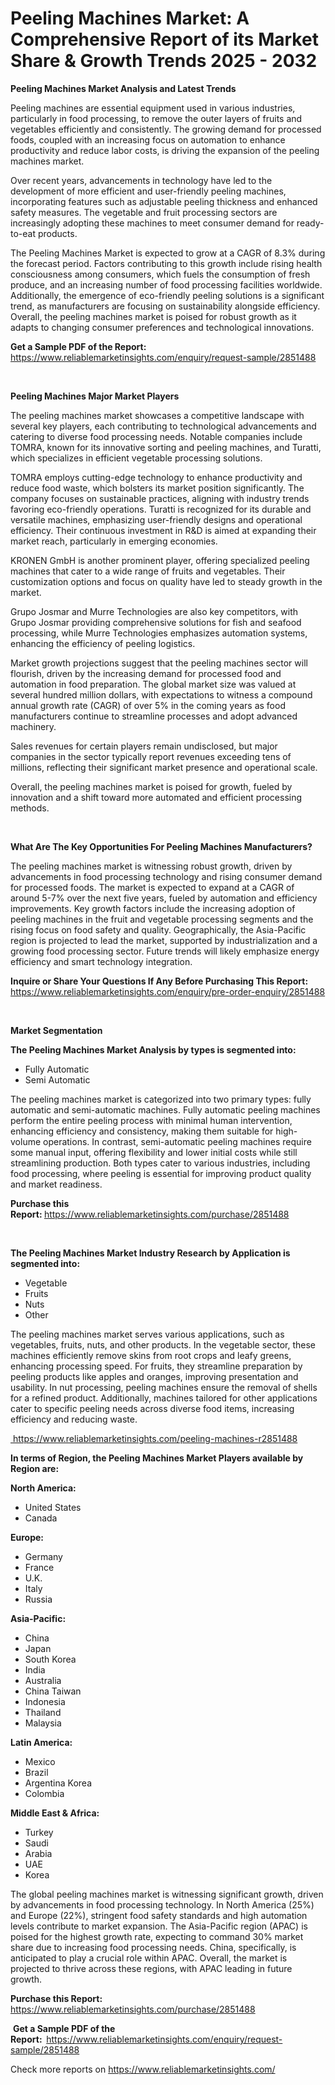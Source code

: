 <p><h1>Peeling Machines Market: A Comprehensive Report of its Market Share & Growth Trends 2025 - 2032</h1></p><p><strong>Peeling Machines Market Analysis and Latest Trends</strong></p>
<p><p>Peeling machines are essential equipment used in various industries, particularly in food processing, to remove the outer layers of fruits and vegetables efficiently and consistently. The growing demand for processed foods, coupled with an increasing focus on automation to enhance productivity and reduce labor costs, is driving the expansion of the peeling machines market. </p><p>Over recent years, advancements in technology have led to the development of more efficient and user-friendly peeling machines, incorporating features such as adjustable peeling thickness and enhanced safety measures. The vegetable and fruit processing sectors are increasingly adopting these machines to meet consumer demand for ready-to-eat products.</p><p>The Peeling Machines Market is expected to grow at a CAGR of 8.3% during the forecast period. Factors contributing to this growth include rising health consciousness among consumers, which fuels the consumption of fresh produce, and an increasing number of food processing facilities worldwide. Additionally, the emergence of eco-friendly peeling solutions is a significant trend, as manufacturers are focusing on sustainability alongside efficiency. Overall, the peeling machines market is poised for robust growth as it adapts to changing consumer preferences and technological innovations.</p></p>
<p><strong>Get a Sample PDF of the Report:&nbsp;</strong> <a href="https://www.reliablemarketinsights.com/enquiry/request-sample/2851488?utm_campaign=3191&utm_medium=2&utm_source=Github&utm_content=ia&utm_term=11032025&utm_id=peeling-machines">https://www.reliablemarketinsights.com/enquiry/request-sample/2851488</a></p>
<p>&nbsp;</p>
<p><strong>Peeling Machines Major Market Players</strong></p>
<p><p>The peeling machines market showcases a competitive landscape with several key players, each contributing to technological advancements and catering to diverse food processing needs. Notable companies include TOMRA, known for its innovative sorting and peeling machines, and Turatti, which specializes in efficient vegetable processing solutions. </p><p>TOMRA employs cutting-edge technology to enhance productivity and reduce food waste, which bolsters its market position significantly. The company focuses on sustainable practices, aligning with industry trends favoring eco-friendly operations. Turatti is recognized for its durable and versatile machines, emphasizing user-friendly designs and operational efficiency. Their continuous investment in R&D is aimed at expanding their market reach, particularly in emerging economies.</p><p>KRONEN GmbH is another prominent player, offering specialized peeling machines that cater to a wide range of fruits and vegetables. Their customization options and focus on quality have led to steady growth in the market.</p><p>Grupo Josmar and Murre Technologies are also key competitors, with Grupo Josmar providing comprehensive solutions for fish and seafood processing, while Murre Technologies emphasizes automation systems, enhancing the efficiency of peeling logistics.</p><p>Market growth projections suggest that the peeling machines sector will flourish, driven by the increasing demand for processed food and automation in food preparation. The global market size was valued at several hundred million dollars, with expectations to witness a compound annual growth rate (CAGR) of over 5% in the coming years as food manufacturers continue to streamline processes and adopt advanced machinery.</p><p>Sales revenues for certain players remain undisclosed, but major companies in the sector typically report revenues exceeding tens of millions, reflecting their significant market presence and operational scale. </p><p>Overall, the peeling machines market is poised for growth, fueled by innovation and a shift toward more automated and efficient processing methods.</p></p>
<p>&nbsp;</p>
<p><strong>What Are The Key Opportunities For Peeling Machines Manufacturers?</strong></p>
<p><p>The peeling machines market is witnessing robust growth, driven by advancements in food processing technology and rising consumer demand for processed foods. The market is expected to expand at a CAGR of around 5-7% over the next five years, fueled by automation and efficiency improvements. Key growth factors include the increasing adoption of peeling machines in the fruit and vegetable processing segments and the rising focus on food safety and quality. Geographically, the Asia-Pacific region is projected to lead the market, supported by industrialization and a growing food processing sector. Future trends will likely emphasize energy efficiency and smart technology integration.</p></p>
<p><strong>Inquire or Share Your Questions If Any Before Purchasing This Report:</strong> <a href="https://www.reliablemarketinsights.com/enquiry/pre-order-enquiry/2851488?utm_campaign=3191&utm_medium=2&utm_source=Github&utm_content=ia&utm_term=11032025&utm_id=peeling-machines">https://www.reliablemarketinsights.com/enquiry/pre-order-enquiry/2851488</a></p>
<p>&nbsp;</p>
<p><strong>Market Segmentation</strong></p>
<p><strong>The Peeling Machines Market Analysis by types is segmented into:</strong></p>
<p><ul><li>Fully Automatic</li><li>Semi Automatic</li></ul></p>
<p><p>The peeling machines market is categorized into two primary types: fully automatic and semi-automatic machines. Fully automatic peeling machines perform the entire peeling process with minimal human intervention, enhancing efficiency and consistency, making them suitable for high-volume operations. In contrast, semi-automatic peeling machines require some manual input, offering flexibility and lower initial costs while still streamlining production. Both types cater to various industries, including food processing, where peeling is essential for improving product quality and market readiness.</p></p>
<p><strong>Purchase this Report:&nbsp;</strong><a href="https://www.reliablemarketinsights.com/purchase/2851488?utm_campaign=3191&utm_medium=2&utm_source=Github&utm_content=ia&utm_term=11032025&utm_id=peeling-machines">https://www.reliablemarketinsights.com/purchase/2851488</a></p>
<p>&nbsp;</p>
<p><strong>The Peeling Machines Market Industry Research by Application is segmented into:</strong></p>
<p><ul><li>Vegetable</li><li>Fruits</li><li>Nuts</li><li>Other</li></ul></p>
<p><p>The peeling machines market serves various applications, such as vegetables, fruits, nuts, and other products. In the vegetable sector, these machines efficiently remove skins from root crops and leafy greens, enhancing processing speed. For fruits, they streamline preparation by peeling products like apples and oranges, improving presentation and usability. In nut processing, peeling machines ensure the removal of shells for a refined product. Additionally, machines tailored for other applications cater to specific peeling needs across diverse food items, increasing efficiency and reducing waste.</p></p>
<p><a href="https://www.reliablemarketinsights.com/peeling-machines-r2851488?utm_campaign=3191&utm_medium=2&utm_source=Github&utm_content=ia&utm_term=11032025&utm_id=peeling-machines">&nbsp;https://www.reliablemarketinsights.com/peeling-machines-r2851488</a></p>
<p><strong>In terms of Region, the Peeling Machines Market Players available by Region are:</strong></p>
<p>
    <p> <strong> North America: </strong>
        <ul>
            <li>United States</li>
            <li>Canada</li>
        </ul>
        </p> 
    <p> <strong> Europe: </strong>
        <ul>
            <li>Germany</li>
            <li>France</li>
            <li>U.K.</li>
            <li>Italy</li>
            <li>Russia</li>
        </ul>
        </p> 
    <p> <strong> Asia-Pacific: </strong>
        <ul>
            <li>China</li>
            <li>Japan</li>
            <li>South Korea</li>
            <li>India</li>
            <li>Australia</li>
            <li>China Taiwan</li>
            <li>Indonesia</li>
            <li>Thailand</li>
            <li>Malaysia</li>
        </ul>
        </p> 
    <p> <strong> Latin America: </strong>
        <ul>
            <li>Mexico</li>
            <li>Brazil</li>
            <li>Argentina Korea</li>
            <li>Colombia</li>
        </ul>
        </p> 
    <p> <strong> Middle East & Africa: </strong>
        <ul>
            <li>Turkey</li>
            <li>Saudi</li>
            <li>Arabia</li>
            <li>UAE</li>
            <li>Korea</li>
        </ul>
    </p>
    </p>
<p><p>The global peeling machines market is witnessing significant growth, driven by advancements in food processing technology. In North America (25%) and Europe (22%), stringent food safety standards and high automation levels contribute to market expansion. The Asia-Pacific region (APAC) is poised for the highest growth rate, expecting to command 30% market share due to increasing food processing needs. China, specifically, is anticipated to play a crucial role within APAC. Overall, the market is projected to thrive across these regions, with APAC leading in future growth.</p></p>
<p><strong>Purchase this Report: </strong><a href="https://www.reliablemarketinsights.com/purchase/2851488?utm_campaign=3191&utm_medium=2&utm_source=Github&utm_content=ia&utm_term=11032025&utm_id=peeling-machines">https://www.reliablemarketinsights.com/purchase/2851488</a></p>
<p>&nbsp;<strong>Get a Sample PDF of the Report:&nbsp;&nbsp;</strong><a href="https://www.reliablemarketinsights.com/enquiry/request-sample/2851488?utm_campaign=3191&utm_medium=2&utm_source=Github&utm_content=ia&utm_term=11032025&utm_id=peeling-machines">https://www.reliablemarketinsights.com/enquiry/request-sample/2851488</a></p>
<p><strong></strong></p>
<p>Check more reports on <a href="https://www.reliablemarketinsights.com/?utm_campaign=3191&utm_medium=2&utm_source=Github&utm_content=ia&utm_term=11032025&utm_id=peeling-machines">https://www.reliablemarketinsights.com/</a></p>